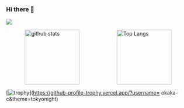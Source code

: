 ### Hi there 👋

<!--
**okaka-c/okaka-c** is a ✨ _special_ ✨ repository because its `README.md` (this file) appears on your GitHub profile.

Here are some ideas to get you started:

- 🔭 I’m currently working on ...
- 🌱 I’m currently learning ...
- 👯 I’m looking to collaborate on ...
- 🤔 I’m looking for help with ...
- 💬 Ask me about ...
- 📫 How to reach me: ...
- 😄 Pronouns: ...
- ⚡ Fun fact: ...
-->
![](http://github-profile-summary-cards.vercel.app/api/cards/profile-details?username=okaka-c&theme=default)

<div style="display: flex; justify-content: space-around; align-items: center;">
  <img alt="github stats" height="150px" src="https://github-readme-stats.vercel.app/api?username=okaka-c&count_private=true&show_icons=true&theme=tokyonight" />
  <img alt="Top Langs" height="150px" src="https://github-readme-stats.vercel.app/api/top-langs/?username=okaka-c&layout=compact&count_private=true&show_icons=true&theme=tokyonight" />
</div>

[![trophy](https://github-profile-trophy.vercel.app/?username=okaka-c&theme=onedark)](https://github-profile-trophy.vercel.app/?username= okaka-c&theme=tokyonight)
